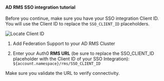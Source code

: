 #### AD RMS SSO integration tutorial

Before you continue, make sure you have your SSO integration Client ID. You will use the Client ID to replace the `SSO_CLIENT_ID` placeholders.

![Locate Client ID](https://auth0.com/docs/media/articles/dashboard/sso-integrations/settings-tutorial-clientid-ad-rms.png)

1. Add Federation Support to your AD RMS Cluster

2. Enter your Auth0 **RMS URL** (be sure to replace the SSO_CLIENT_ID placeholder with the Client ID of your SSO Integration):
`${account.namespace}/rms/SSO_CLIENT_ID`

Make sure you validate the URL to verify connectivity.